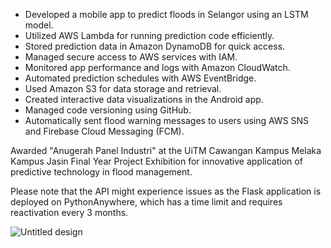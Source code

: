 - Developed a mobile app to predict floods in Selangor using an LSTM model.
- Utilized AWS Lambda for running prediction code efficiently.
- Stored prediction data in Amazon DynamoDB for quick access.
- Managed secure access to AWS services with IAM.
- Monitored app performance and logs with Amazon CloudWatch.
- Automated prediction schedules with AWS EventBridge.
- Used Amazon S3 for data storage and retrieval.
- Created interactive data visualizations in the Android app.
- Managed code versioning using GitHub.
- Automatically sent flood warning messages to users using AWS SNS and Firebase Cloud Messaging (FCM).

Awarded "Anugerah Panel Industri" at the UiTM Cawangan Kampus Melaka Kampus Jasin Final Year Project Exhibition for innovative application of predictive technology in flood management.

Please note that the API might experience issues as the Flask application is deployed on PythonAnywhere, which has a time limit and requires reactivation every 3 months.

![Untitled design](https://github.com/user-attachments/assets/c4040c83-8734-4577-b643-3337d26f49d8)
